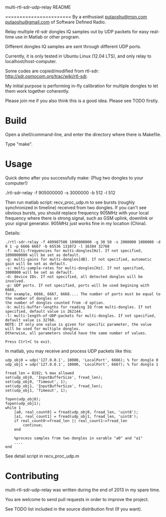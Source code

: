 multi-rtl-sdr-udp-relay README

=======================
By a enthusiast <putaoshu@msn.com> <putaoshu@gmail.com> of Software Defined Radio.

Relay multiple rtl-sdr dongles IQ samples out by UDP packets for easy real-time use in Matlab or other program.

Different dongles IQ samples are sent through different UDP ports.

Currently, it is only tested in Ubuntu Linux (12.04 LTS), and only relay to localhost/host-computer.

Some codes are copied/modified from rtl-sdr: http://sdr.osmocom.org/trac/wiki/rtl-sdr.

My initial purpose is performing in-fly calibration for multiple dongles to let them work together coherently.

Please join me if you also think this is a good idea. Please see TODO firstly.

Build
=======================
Open a shell/command-line, and enter the directory where there is Makefile.

Type "make".


Usage
=======================
Quick demo after you successfully make: (Plug two dongles to your computer!)

  ./rtl-sdr-relay -f 905000000 -s 3000000 -b 512 -l 512

Then run matlab script: recv_proc_udp.m to see bursts (roughly synchronized in timeline) received from two dongles.
If you can't see obvious bursts, you should replace frequency 905MHz with your local frequency where there is strong signal,
such as GSM uplink, downlink or your signal generator. 905MHz just works fine in my location (China).

Details:

	./rtl-sdr-relay -f 409987500 1090000000 -g 30 50 -s 2000000 1000000 -d 0 1 -p 6666 6667 -b 65536 131072 -l 16384 32768
	-f: multi-frequencies for multi-dongles[Hz]. If not specified, 1090000000 will be set as default.
	-g: multi-gains for multi-dongles[dB]. If not specified, automatic gain will be set as default.
	-s: multi-sample-rates for multi-dongles[Hz]. If not specified, 3000000 will be set as default.
	-d: device IDs. If not specified, all detected dongles will be involved.
	-p: UDP ports. If not specified, ports will be used begining with 6666,
	for example, 6666, 6667, 6668.... The number of ports must be equal to the number of dongles or
	the number of dongles counted from -d option.
	-b: multi-buffer-lengths for reading IQ from multi-dongles. If not specified, default value is 262144.
	-l: multi-length-of-UDP-packets for multi-dongles. If not specified, default value is 32768.
	NOTE: If only one value is given for specific parameter, the value will be used for multiple dongles.
	Otherwise, all parameters should have the same number of values.

	Press Ctrl+C to exit.

In matlab, you may receive and process UDP packets like this:

	udp_obj0 = udp('127.0.0.1', 10000, 'LocalPort', 6666); % for dongle 0
	udp_obj1 = udp('127.0.0.1', 10000, 'LocalPort', 6667); % for dongle 1

	fread_len = 8192; % max allowed
	set(udp_obj0, 'InputBufferSize', fread_len);
	set(udp_obj0, 'Timeout', 1);
	set(udp_obj1, 'InputBufferSize', fread_len);
	set(udp_obj1, 'Timeout', 1);

	fopen(udp_obj0);
	fopen(udp_obj1);
	while 1
	    [a0, real_count0] = fread(udp_obj0, fread_len, 'uint8');
	    [a1, real_count1] = fread(udp_obj1, fread_len, 'uint8');
	    if real_count0~=fread_len || real_count1~=fread_len
	        continue;
	    end

	    %process samples from two dongles in varable "a0" and "a1"
	    ....
	end

See detail script in recv_proc_udp.m

Contributing
=======================
multi-rtl-sdr-udp-relay was written during the end of 2013 in my spare time.

You are welcome to send pull requests in order to improve the project.

See TODO list included in the source distribution first (If you want).

